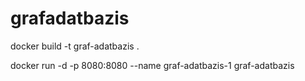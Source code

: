 # grafadatbazis

docker build -t graf-adatbazis .

docker run -d  -p 8080:8080  --name graf-adatbazis-1 graf-adatbazis
